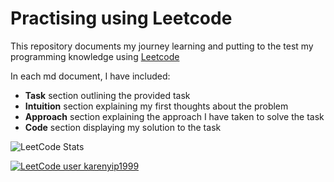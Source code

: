 # Practising using Leetcode
This repository documents my journey learning and putting to the test my programming knowledge using [Leetcode](https://leetcode.com)

In each md document, I have included:
* **Task** section outlining the provided task
* **Intuition** section explaining my first thoughts about the problem 
* **Approach** section explaining the approach I have taken to solve the task
* **Code** section displaying my solution to the task

![LeetCode Stats](https://leetcard.jacoblin.cool/karenyip1999?theme=light&font=Be%20Vietnam%20Pro&ext=activity)

[![LeetCode user karenyip1999](https://img.shields.io/badge/dynamic/json?style=for-the-badge&labelColor=black&color=%23ffa116&label=Solved&query=solved&url=https%3A%2F%2Fleetcode-badge.vercel.app%2Fapi%2Fusers%2Fkarenyip1999&logo=leetcode&logoColor=yellow)](https://leetcode.com/karenyip1999/)
